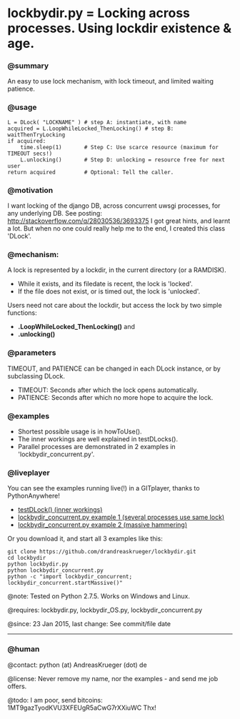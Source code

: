 # lockbydir.py = Locking across processes. Using lockdir existence & age.

### @summary 

An easy to use lock mechanism, with lock timeout, and limited waiting patience.

### @usage

    L = DLock( "LOCKNAME" ) # step A: instantiate, with name
    acquired = L.LoopWhileLocked_ThenLocking() # step B: waitThenTryLocking
    if acquired:
        time.sleep(1)       # Step C: Use scarce resource (maximum for TIMEOUT secs!)
        L.unlocking()       # Step D: unlocking = resource free for next user
    return acquired         # Optional: Tell the caller. 

### @motivation

I want locking of the django DB, across concurrent uwsgi processes, for any underlying DB. See posting: http://stackoverflow.com/q/28030536/3693375 I got great hints, and learnt a lot. But when no one could really help me to the end, I created this class 'DLock'. 

### @mechanism:

A lock is represented by a lockdir, in the current directory (or a RAMDISK).

* While it exists, and its filedate is recent, the lock is 'locked'.
* If the file does not exist, or is timed out, the lock is 'unlocked'.

Users need not care about the lockdir, but access the lock by two simple functions: 
* **.LoopWhileLocked_ThenLocking()** and 
* **.unlocking()**

### @parameters

TIMEOUT, and PATIENCE can be changed in each DLock instance, or by subclassing DLock.

* TIMEOUT: Seconds after which the lock opens automatically.
* PATIENCE: Seconds after which no more hope to acquire the lock. 

### @examples

* Shortest possible usage is in howToUse().
* The inner workings are well explained in testDLocks().
* Parallel processes are demonstrated in 2 examples in 'lockbydir_concurrent.py'. 

### @liveplayer
You can see the examples running live(!) in a GITplayer, thanks to PythonAnywhere!

* [testDLock() (inner workings)](https://www.pythonanywhere.com/gists/4b0b06bf9c13d8e5ea76/gistfile1.txt/python2/)
* [lockbydir_concurrent.py example 1 (several processes use same lock)](https://www.pythonanywhere.com/gists/6133112519b52eb435c2/gistfile1.txt/python2)
* [lockbydir_concurrent.py example 2 (massive hammering)](https://www.pythonanywhere.com/gists/d0209dd72d66efdb2c8f/gistfile1.txt/python2)

Or you download it, and start all 3 examples like this:  

    git clone https://github.com/drandreaskrueger/lockbydir.git
    cd lockbydir
    python lockbydir.py 
    python lockbydir_concurrent.py 
    python -c "import lockbydir_concurrent; lockbydir_concurrent.startMassive()"
    
@note:     Tested on Python 2.7.5. Works on Windows and Linux.

@requires: lockbydir.py, lockbydir_OS.py, lockbydir_concurrent.py

@since:    23 Jan 2015, last change: See commit/file date    
- - -

### @human

@contact:  python (at) AndreasKrueger (dot) de   

@license:  Never remove my name, nor the examples - and send me job offers.

@todo:     I am poor, send bitcoins: 1MT9gazTyodKVU3XFEUgR5aCwG7rXXiuWC Thx! 

